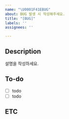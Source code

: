 ```yaml
---
name: "\U0001F41EBUG"
about: BUG 발생 시 작성해주세요.
title: "[BUG]"
labels: ''
assignees: ''

---
```


## Description
설명을 작성하세요.

## To-do
 - [ ] todo
 - [ ] todo

## ETC
